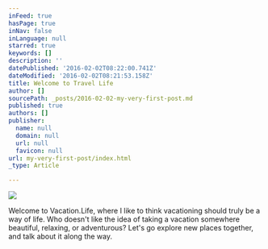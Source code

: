 ```yaml
---
inFeed: true
hasPage: true
inNav: false
inLanguage: null
starred: true
keywords: []
description: ''
datePublished: '2016-02-02T08:22:00.741Z'
dateModified: '2016-02-02T08:21:53.158Z'
title: Welcome to Travel Life
author: []
sourcePath: _posts/2016-02-02-my-very-first-post.md
published: true
authors: []
publisher:
  name: null
  domain: null
  url: null
  favicon: null
url: my-very-first-post/index.html
_type: Article

---
```

![](https://the-grid-user-content.s3-us-west-2.amazonaws.com/14798be2-f374-4a92-8df4-992bd8c4257b.jpg)

Welcome to Vacation.Life, where I like to think vacationing should truly be a way of life. Who doesn't like the idea of taking a vacation somewhere beautiful, relaxing, or adventurous? Let's go explore new places together, and talk about it along the way.